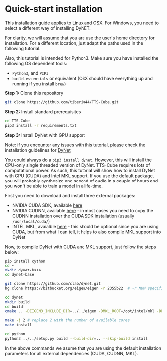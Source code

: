 # Quick-start installation

This installation guide applies to Linux and OSX. For Windows, you need to select a different way of installing DyNET.

For clarity, we will assume that you are use the user's home directory for installation. For a different location, just adapt the paths used in the following tutorial.

Also, this tutorial is intended for Python3. Make sure you have installed the following OS dependent tools:

- `Python3`, and `PIP3`
- `build-essentials` or equivalent (OSX should have everything up and running if you install `brew`)

**Step 1:** Clone this repository

```bash
git clone https://github.com/tiberiu44/TTS-Cube.git
```

**Step 2:** Install standard prerequisites

```bash
cd TTS-Cube
pip3 install -r requirements.txt
```

**Step 3:** Install DyNet with GPU support

Note: if you encounter any issues with this tutorial, please check the installation guidelines for [DyNet](https://github.com/clab/dynet)

You could always do a `pip3 install dynet`. However, this will install the CPU-only single threaded version of DyNet. TTS-Cube requires lots of computational power. As such, this tutorial will show how to install DyNet with GPU (CUDA) and Intel MKL support. If you use the default package, you will probably synthesize one second of audio in a couple of hours and you won't be able to train a model in a life-time.

First you need to download and install three external packages:

- NVIDIA CUDA SDK, available [here](https://developer.nvidia.com/cuda-downloads)
- NVIDIA CUDNN, available [here](https://developer.nvidia.com/cudnn) - in most cases you need to copy the CUDNN installation over the CUDA SDK installation (usually `/usr/local/cuda/`)
- INTEL MKL, avaialble [here](https://software.intel.com/en-us/mkl) - this should be optional since you are using CUDA, but from what I can tell, it helps to also compile MKL support into DyNet

Now, to compile DyNet with CUDA and MKL support, just follow the steps below:

```bash
pip install cython
cd ~
mkdir dynet-base
cd dynet-base

git clone https://github.com/clab/dynet.git
hg clone https://bitbucket.org/eigen/eigen -r 2355b22  # -r NUM specified a known working revision

cd dynet
mkdir build
cd build
cmake .. -DEIGEN3_INCLUDE_DIR=../../eigen -DMKL_ROOT=/opt/intel/mkl -DPYTHON=`which python3` -DBACKEND=cuda

make -j 2 # replace 2 with the number of available cores
make install

cd python
python3 ../../setup.py build --build-dir=.. --skip-build install
```

In the above commands we asume that you are using the default installation parameters for all external dependencies (CUDA, CUDNN, MKL). 